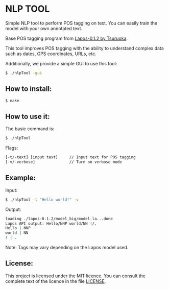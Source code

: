 # NLP TOOL

Simple NLP tool to perform POS tagging on text.
You can easily train the model with your own annotated text.

Base POS tagging program from [Lapos-0.1.2 by Tsuruoka](https://www.logos.ic.i.u-tokyo.ac.jp/~tsuruoka/lapos/).

This tool improves POS tagging with the ability to understand complex data such as dates, GPS coordinates, URLs, etc.

Additionally, we provide a simple GUI to use this tool:
```bash
$ ./nlpTool -gui
```
## How to install:
```bash
$ make
```
## How to use it:

The basic command is:
```bash
$ ./nlpTool
```
Flags:
```bash
[-t/-text] [input text]     // Input text for POS tagging
[-v/-verbose]               // Turn on verbose mode
```
## Example:

Input:
```bash
$ ./nlpTool -t "Hello world!" -v
```
Output:

```bash
loading ./lapos-0.1.2/model_big/model.la...done
Lapos API output: Hello/NNP world/NN !/.
Hello | NNP
world | NN
! | .
```

Note: Tags may vary depending on the Lapos model used.

## License:

This project is licensed under the MIT licence. You can consult the complete text of the licence in the file [LICENSE](LICENSE).
